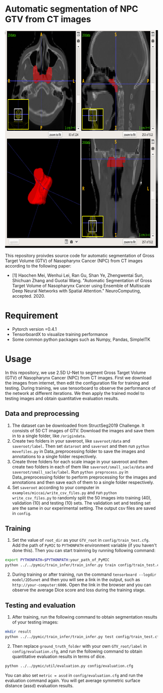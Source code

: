 # Automatic segmentation of NPC GTV from CT images

<img src="seg.png" width="730" height="716"/> 

This repository proivdes source code for automatic segmentation of Gross Target Volume (GTV) of Nasopharynx Cancer (NPC) from CT images according to the following paper:

* [1] Haochen Mei, Wenhui Lei, Ran Gu, Shan Ye, Zhengwentai Sun, Shichuan Zhang and Guotai Wang. "Automatic Segmentation of Gross Target Volume of Nasopharynx Cancer using Ensemble of Multiscale Deep Neural Networks with Spatial Attention." NeuroComputing, accepted. 2020.

# Requirement
* Pytorch version =0.4.1
* TensorboardX to visualize training performance
* Some common python packages such as Numpy, Pandas, SimpleITK

# Usage
In this repository, we use 2.5D U-Net to segment Gross Target Volume (GTV) of Nasopharynx Cancer (NPC) from CT images. First we download the images from internet, then edit the configuration file for training and testing. During training, we use tensorboard to observe the performance of the network at different iterations. We then apply the trained model to testing images and obtain quantitative evaluation results.

## Data and preprocessing
1. The dataset can be downloaded from StructSeg2019 Challenge. It consists of 50 CT images of GTV. Download the images and save them in to a single folder, like  `/origindata`. 
2. Create two folders in your saveroot, like `saveroot/data` and `saveroot/label`. Then set `dataroot` and  `saveroot` and then run `python movefiles.py` in Data_preprocessing folder to save the images and annotations to a single folder respectively.
3. Create three folders for each scale image in your saveroot and then create two folders in each of them like `saveroot/small_sacle/data` and `saveroot/small_sacle/label`. Run `python preprocess.py` in Data_preprocessing folder to perform preprocessing for the images and annotations and then save each of them to a single folder respectively.
4. Set `saveroot` according to your computer in `examples/miccai/write_csv_files.py` and run `python write_csv_files.py` to randomly split the 50 images into training (40), validation (10) and testing (10) sets. The validation set and testing set are the same in our experimental setting. The output csv files are saved in `config`.

## Training
1. Set the value of `root_dir` as your `GTV_root` in `config/train_test.cfg`. Add the path of `PyMIC` to `PYTHONPATH` environment variable (if you haven't done this). Then you can start trainning by running following command:
 
```bash
export PYTHONPATH=$PYTHONPATH:your_path_of_PyMIC
python ../../pymic/train_infer/train_infer.py train config/train_test.cfg
```

2. During training or after training, run the command `tensorboard --logdir model/2D5unet` and then you will see a link in the output, such as `http://your-computer:6006`. Open the link in the browser and you can observe the average Dice score and loss during the training stage. 

## Testing and evaluation
1. After training, run the following command to obtain segmentation results of your testing images:

```bash
mkdir result
python ../../pymic/train_infer/train_infer.py test config/train_test.cfg
```

2. Then replace `ground_truth_folder` with your own `GTV_root/label` in `config/evaluation.cfg`, and run the following command to obtain quantitative evaluation results in terms of dice. 

```bash
python ../../pymic/util/evaluation.py config/evaluation.cfg
```

You can also set `metric = assd` in `config/evaluation.cfg` and run the evaluation command again. You will get average symmetric surface distance (assd) evaluation results.
